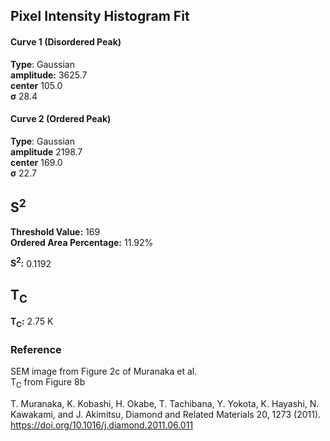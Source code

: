 ## Pixel Intensity Histogram Fit

#### Curve 1 (Disordered Peak)
**Type**: Gaussian\
**amplitude:** 3625.7\
**center** 105.0\
**σ** 28.4


#### Curve 2 (Ordered Peak)
**Type**: Gaussian\
**amplitude** 2198.7\
**center** 169.0\
**σ** 22.7


## S<sup>2</sup>

**Threshold Value:** 169\
**Ordered Area Percentage:** 11.92%


**S<sup>2</sup>:** 0.1192

## T<sub>C</sub>
**T<sub>C</sub>:** 2.75 K


### Reference
SEM image from Figure 2c of Muranaka et al.\
T<sub>C</sub> from Figure 8b



T. Muranaka, K. Kobashi, H. Okabe, T. Tachibana, Y. Yokota, K. Hayashi, N. Kawakami, and J. Akimitsu, Diamond and Related Materials 20, 1273 (2011).\
https://doi.org/10.1016/j.diamond.2011.06.011

